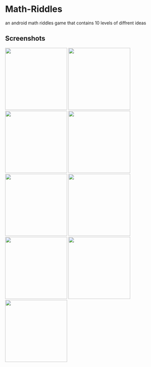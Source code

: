 # Math-Riddles
an android math riddles game that contains 10 levels of diffrent ideas 


## Screenshots
<div>
<image width=200 src="https://user-images.githubusercontent.com/40776441/73390602-196dfc00-42df-11ea-8f31-74434f19aeb9.jpg"/>
<image width=200 src="https://user-images.githubusercontent.com/40776441/73390912-b6309980-42df-11ea-999d-5d2f6eb45f53.jpg"/>
<image width=200 src="https://user-images.githubusercontent.com/40776441/73390915-b6309980-42df-11ea-92c4-29306ede03ec.jpg"/>
<image width=200 src="https://user-images.githubusercontent.com/40776441/73390920-b6c93000-42df-11ea-9a79-c9ea0fab2856.jpg"/>
<image width=200 src="https://user-images.githubusercontent.com/40776441/73390922-b6c93000-42df-11ea-9ed7-7d1043ee5ce9.jpg"/>
<image width=200 src="https://user-images.githubusercontent.com/40776441/73390923-b761c680-42df-11ea-8b48-db6a19c6b05d.jpg"/>
<image width=200 src="https://user-images.githubusercontent.com/40776441/73390929-b892f380-42df-11ea-9e52-9817f67b0096.jpg"/>
<image width=200 src="https://user-images.githubusercontent.com/40776441/73390930-b92b8a00-42df-11ea-935b-53c6a68968d0.jpg"/>
<image width=200 src="https://user-images.githubusercontent.com/40776441/73390934-b9c42080-42df-11ea-9c9f-52fa19abbf8a.jpg"/>
</div>









